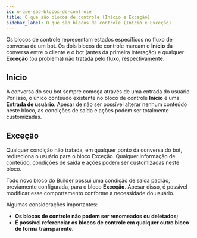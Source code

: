```yaml
---
id: o-que-sao-blocos-de-controle
title: O que são blocos de controle (Início e Exceção)
sidebar_label: O que são blocos de controle (Início e Exceção)
---
```

Os blocos de controle representam estados específicos no fluxo de conversa de um bot. Os dois blocos de controle marcam o **Início** da conversa entre o cliente e o bot (antes da primeira interação) e qualquer **Exceção** (ou problema) não tratada pelo fluxo, respectivamente.

## Início
A conversa do seu bot sempre começa através de uma entrada do usuário. Por isso, o único conteúdo existente no bloco de controle **Início** é uma **Entrada de usuário**. Apesar de não ser possível alterar nenhum conteúdo neste bloco, as condições de saída e ações podem ser totalmente customizadas.

## Exceção
Qualquer condição não tratada, em qualquer ponto da conversa do bot, redireciona o usuário para o bloco Exceção. Qualquer informação de conteúdo, condições de saída e ações podem ser customizadas neste bloco.

Todo novo bloco do Builder possui uma condição de saída padrão, previamente configurada, para o bloco **Exceção**. Apesar disso, é possível modificar esse comportamento conforme a necessidade do usuário.

Algumas considerações importantes:

* **Os blocos de controle não podem ser renomeados ou deletados;**
* **É possível referenciar os blocos de controle em qualquer outro bloco de forma transparente.**


<!-- Rating frame -->
<script type="text/javascript" src="/scripts/rating.js"></script>